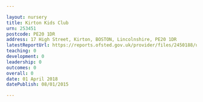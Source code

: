 ```yaml
---

layout: nursery
title: Kirton Kids Club
urn: 253451
postcode: PE20 1DR
address: 17 High Street, Kirton, BOSTON, Lincolnshire, PE20 1DR
latestReportUrl: https://reports.ofsted.gov.uk/provider/files/2450188/urn/253451.pdf
teaching: 0
development: 0
leadership: 0
outcomes: 0
overall: 0
date: 01 April 2018 
datePublish: 08/01/2015

---
```

